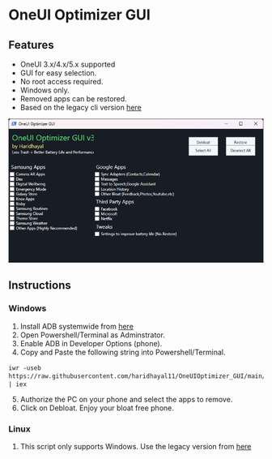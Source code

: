 # OneUI Optimizer GUI 

## Features
- OneUI 3.x/4.x/5.x supported
- GUI for easy selection.
- No root access required.
- Windows only.
- Removed apps can be restored.
- Based on the legacy cli version [here](https://github.com/haridhayal11/OneUIOptimizer)

![Screenshot](https://raw.githubusercontent.com/haridhayal11/OneUIOptimizer_GUI/main/Screenshot.png)

## Instructions

### Windows
1. Install ADB systemwide from [here](https://github.com/haridhayal11/Systemwide_ADB_Installer)
2. Open Powershell/Terminal as Adminstrator.
3. Enable ADB in Developer Options (phone).
4. Copy and Paste the following string into Powershell/Terminal.
```
iwr -useb https://raw.githubusercontent.com/haridhayal11/OneUIOptimizer_GUI/main/Optimizer.ps1 | iex
```
5. Authorize the PC on your phone and select the apps to remove. 
6. Click on Debloat. Enjoy your bloat free phone.

### Linux
1. This script only supports Windows. Use the legacy version from [here](https://github.com/haridhayal11/OneUIOptimizer?tab=readme-ov-file#linux)
